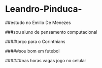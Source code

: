 # Leandro-Pinduca-

##estudo no Emilio De Menezes

###sou aluno de pensamento computacional 

####torço para o Corinthians 

#####sou bom em futebol

######nas horas vagas  jogo no celular


